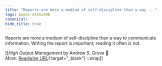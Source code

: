```yaml
---
title: "Reports are more a medium of self-discipline than a way ..."
tags: books-24551396
canonical: 
hide_title: true
---
```


Reports are more a medium of self-discipline than a way to communicate information. Writing the report is important; reading it often is not.


[[<cite>_High Output Management_</cite> by Andrew S. Grove 📕<br>
_More_: [Readwise URL](https://readwise.io/open/478843239){:target="_blank"}
::wrap]]
